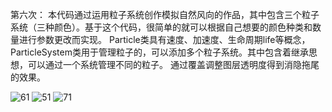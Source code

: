 第六次：
本代码通过运用粒子系统创作模拟自然风向的作品，其中包含三个粒子系统（三种颜色）。基于这个代码，很简单的就可以根据自己想要的颜色种类和数量进行参数更改而实现。
Particle类具有速度、加速度、生命周期life等概念，
ParticleSystem类用于管理粒子的，可以添加多个粒子系统。其中包含着继承思想，可以通过一个系统管理不同的粒子。
通过覆盖调整图层透明度得到消隐拖尾的效果。

![61](https://user-images.githubusercontent.com/90589652/141460095-0c0c60f0-18eb-40f1-a46d-09bafc468bdb.gif)
![51](https://user-images.githubusercontent.com/90589652/141460163-0b57fa7d-948c-484d-9de4-32901f5c6317.gif)
![71](https://user-images.githubusercontent.com/90589652/141460241-7fe91a22-2ad6-453d-b46a-6c5dd0421d21.gif)
